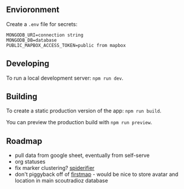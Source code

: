 ## Envioronment

Create a `.env` file for secrets:

```
MONGODB_URI=connection string
MONGODB_DB=database
PUBLIC_MAPBOX_ACCESS_TOKEN=public from mapbox
```

## Developing

To run a local development server: `npm run dev`.

## Building

To create a static production version of the app: `npm run build`.

You can preview the production build with `npm run preview`.

## Roadmap

- pull data from google sheet, eventually from self-serve
- org statuses
- fix marker clustering? [spiderifier](https://github.com/bewithjonam/mapboxgl-spiderifier)
- don't piggyback off of [firstmap](https://github.com/FIRSTMap/firstmap.github.io) - would be nice to store avatar and location in main scoutradioz database
